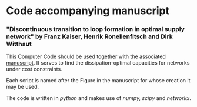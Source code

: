 # Code accompanying manuscript 

### "Discontinuous transition to loop formation in optimal supply network" by Franz Kaiser, Henrik Ronellenfitsch and Dirk Witthaut

This Computer Code should be used together with the associated [manuscript](https://arxiv.org/abs/2009.02910). It serves to find the dissipation-optimal capacities for networks under cost constraints.

Each script is named after the Figure in the manuscript for whose creation it may be used.

The code is written in *python* and makes use of *numpy, scipy* and *networkx*.
